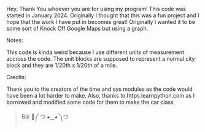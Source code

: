 Hey, Thank You whoever you are for using my program!
This code was started in January 2024. Originally I thought that this was a fun project and I hope that the work I have put in becomes great!
Originally I wanted it to be some sort of Knock Off Google Maps but using a graph.

Notes:

This code is kinda weird because I use different units of measurement accross the code.
The unit blocks are supposed to represent a normal city block and they are 1/20th x 1/20th of a mile.

Credits:

Thank you to the creators of the time and sys modules as the code would have been a lot harder to make.
Also, thanks to https.learnpython.com as I borrowed and modified some code for them to make the car class
> Bai 🐢༼ つ ◕‿◕ ༽つ
